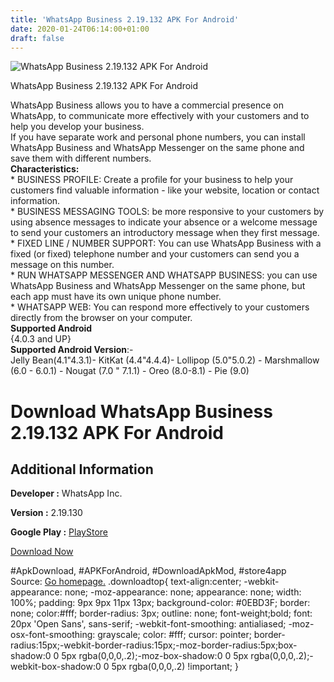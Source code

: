 ```yaml
---
title: 'WhatsApp Business 2.19.132 APK For Android'
date: 2020-01-24T06:14:00+01:00
draft: false
---
```


![WhatsApp Business 2.19.132 APK For Android](https://i0.wp.com/apkhome.net/wp-content/uploads/2020/01/WhatsApp-Business-2.19.132.png "WhatsApp Business 2.19.132 APK For Android")

  

WhatsApp Business 2.19.132 APK For Android

WhatsApp Business allows you to have a commercial presence on WhatsApp, to communicate more effectively with your customers and to help you develop your business.  
If you have separate work and personal phone numbers, you can install WhatsApp Business and WhatsApp Messenger on the same phone and save them with different numbers.  
**Characteristics:**  
\* BUSINESS PROFILE: Create a profile for your business to help your customers find valuable information - like your website, location or contact information.  
\* BUSINESS MESSAGING TOOLS: be more responsive to your customers by using absence messages to indicate your absence or a welcome message to send your customers an introductory message when they first message.  
\* FIXED LINE / NUMBER SUPPORT: You can use WhatsApp Business with a fixed (or fixed) telephone number and your customers can send you a message on this number.  
\* RUN WHATSAPP MESSENGER AND WHATSAPP BUSINESS: you can use WhatsApp Business and WhatsApp Messenger on the same phone, but each app must have its own unique phone number.  
\* WHATSAPP WEB: You can respond more effectively to your customers directly from the browser on your computer.  
**Supported Android**  
{4.0.3 and UP}  
**Supported Android Version**:-  
Jelly Bean(4.1"4.3.1)- KitKat (4.4"4.4.4)- Lollipop (5.0"5.0.2) - Marshmallow (6.0 - 6.0.1) - Nougat (7.0 " 7.1.1) - Oreo (8.0-8.1) - Pie (9.0)

Download WhatsApp Business 2.19.132 APK For Android
===================================================

Additional Information
----------------------

**Developer :** WhatsApp Inc.

**Version :** 2.19.130

**Google Play :** [PlayStore](https://play.google.com/store/apps/details?id=com.whatsapp.w4b&hl=en)

  

[Download Now](https://store4app.co/post/whatsapp-business-2-19-132-apk-for-android_1579767667)

  
#ApkDownload, #APKForAndroid, #DownloadApkMod, #store4app  
Source: [Go homepage.](https://store4app.co/post/whatsapp-business-2-19-132-apk-for-android_1579767667) .downloadtop{ text-align:center; -webkit-appearance: none; -moz-appearance: none; appearance: none; width: 100%; padding: 9px 9px 11px 13px; background-color: #0EBD3F; border: none; color:#fff; border-radius: 3px; outline: none; font-weight;bold; font: 20px 'Open Sans', sans-serif; -webkit-font-smoothing: antialiased; -moz-osx-font-smoothing: grayscale; color: #fff; cursor: pointer; border-radius:15px;-webkit-border-radius:15px;-moz-border-radius:5px;box-shadow:0 0 5px rgba(0,0,0,.2);-moz-box-shadow:0 0 5px rgba(0,0,0,.2);-webkit-box-shadow:0 0 5px rgba(0,0,0,.2) !important; }